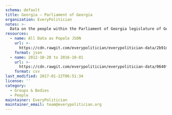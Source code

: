 ```yaml
---
schema: default
title: Georgia — Parliament of Georgia
organization: EveryPolitician
notes: >-
  Data on the people within the Parliament of Georgia legislature of Georgia.
resources:
  - name: All Data as Popolo JSON
    url: >-
      https://cdn.rawgit.com/everypolitician/everypolitician-data/2b91d3dc0e419e0013c7ef5e9c1b3a073fb5e7b1/data/Georgia/Parliament/ep-popolo-v1.0.json
    format: json
  - name: 2012-10-20 to 2016-10-01
    url: >-
      https://cdn.rawgit.com/everypolitician/everypolitician-data/0640facb22f61f56e76789b3a7c809f443df15de/data/Georgia/Parliament/term-8.csv
    format: csv
last_modified: 2017-01-22T06:51:34
license: ''
category:
  - Groups & Bodies
  - People
maintainer: EveryPolitician
maintainer_email: team@everypolitician.org
---
```

